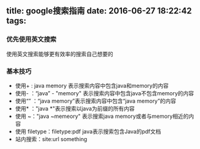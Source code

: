 title: google搜索指南
date: 2016-06-27 18:22:42
tags:
---
### 优先使用英文搜索
使用英文搜索能够更有效率的搜索自己想要的

### 基本技巧

* 使用+ : java memory 表示搜索内容中包含java和memory的内容
* 使用- ：“java” - "memory" 表示搜索内容中包含java不包含memory的内容
* 使用“” ：“java memory”表示搜索内容中包含“java memory”的内容
* 使用* ："java *"表示搜索以java为前缀的所有内容
* 使用 ~："java ~memeory" 表示搜索java memory或者与memory相近的内容
* 使用 filetype：filetype:pdf java表示搜索包含Java的pdf文档
* 站内搜索：site:url something
